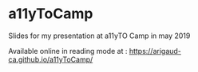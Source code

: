 # a11yToCamp
Slides for my presentation at a11yTO Camp in may 2019

Available online in reading mode at :
https://arigaud-ca.github.io/a11yToCamp/
